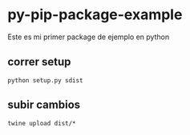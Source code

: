 # py-pip-package-example

Este es mi primer package de ejemplo en python

## correr setup
```
python setup.py sdist
```

## subir cambios
```
twine upload dist/*
```